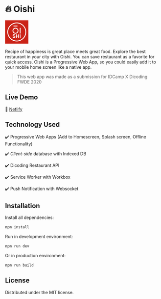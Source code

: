# 🔥 Oishi

![](/src/public/images/icons/icon.png)

Recipe of happiness is great place meets great food. Explore the best restaurant in your city with Oishi. You can save restaurant as a favorite for quick access. Oishi is a Progressive Web App, so you could easily add it to your mobile home screen like a native app.

> This web app was made as a submission for IDCamp X Dicoding FWDE 2020

## Live Demo
:link: <a target="_blank" href="https://oishii.netlify.app/">Netlify</a> 

## Technology Used
:heavy_check_mark: Progressive Web Apps (Add to Homescreen, Splash screen, Offline Functionality)

:heavy_check_mark: *Client-side* database with Indexed DB

:heavy_check_mark: Dicoding Restaurant API

:heavy_check_mark: Service Worker with Workbox

:heavy_check_mark: Push Notification with Websocket

## Installation

Install all dependencies:

```sh
npm install
```

Run in development environment:

```sh
npm run dev
```

Or in production environment:

```sh
npm run build
```

## License

Distributed under the MIT license.
